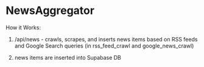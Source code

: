 # NewsAggregator

How it Works:

1. /api/news - crawls, scrapes, and inserts news items based on RSS feeds and Google Search queries (in rss_feed_crawl and google_news_crawl)

2. news items are inserted into Supabase DB
